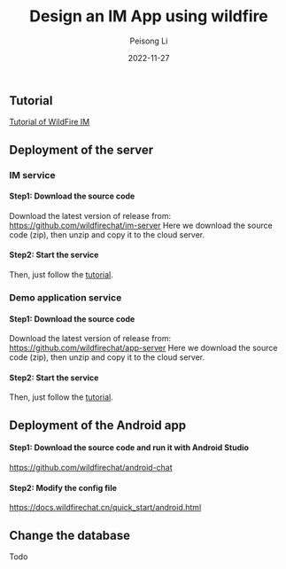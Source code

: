 ﻿---
layout: post
read_time: true
show_date: true
title: "Design an IM App using wildfire"
date: 2022-11-27
img: posts/20221127/IM.png
tags: [IM]
category: Knowledge
author: Peisong Li
description: "Design an IM App using wildfire."
---
## Tutorial
[Tutorial of WildFire IM](https://docs.wildfirechat.cn/)

## Deployment of the server
### IM service
#### Step1: Download the source code
Download the latest version of release from:
https://github.com/wildfirechat/im-server
Here we download the source code (zip), then unzip and copy it to the cloud server.

#### Step2: Start the service
Then, just follow the [tutorial](https://docs.wildfirechat.cn/quick_start/server.html).


### Demo application service
#### Step1: Download the source code
Download the latest version of release from:
https://github.com/wildfirechat/app-server
Here we download the source code (zip), then unzip and copy it to the cloud server.

#### Step2: Start the service
Then, just follow the [tutorial](https://docs.wildfirechat.cn/quick_start/server.html).

## Deployment of the Android app
#### Step1:  Download the source code and run it with Android Studio
https://github.com/wildfirechat/android-chat

#### Step2: Modify the config file
  https://docs.wildfirechat.cn/quick_start/android.html

## Change the database
Todo

